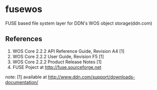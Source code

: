 fusewos
=======

FUSE based file system layer for DDN's WOS object storage(ddn.com)

References
----------
1.	WOS Core 2.2.2 API Reference Guide, Revision A4 [1]
2.	WOS Core 2.2.2 User Guide, Revision F5 [1]
3.	WOS Core 2.2.2 Product Release Notes [1]
4. 	FUSE Poject at http://fuse.sourceforge.net

note:
[1]	available at http://www.ddn.com/support/downloads-documentation/ 

